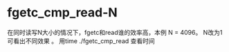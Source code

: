 # fgetc_cmp_read-N
在同时读写N大小的情况下，fgetc和read谁的效率高，本例 N = 4096。
N改为1可看出不同效果 。
用time ./fgetc_cmp_read 查看时间
